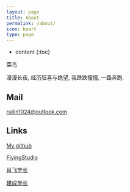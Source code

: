 ```yaml
---
layout: page
title: About
permalink: /about/
icon: heart
type: page
---
```


* content
{:toc}

菜鸟
  
漫漫长夜, 经历狂喜与绝望, 我跌跌撞撞, 一路奔跑.
  
  
## Mail
  
<a href="mailto:ruilin1024@outlook.com?subject=Hello%20again">ruilin1024@outlook.com</a>
  
## Links

  [My github](https://github.com/duckduckk)
  
  [FlyingStudio](https://blog.atcumt.com/)
  
  [肖飞学长](https://www.bay1.top/)
  
  [建成学长](https://icbtbo.github.io)
  

